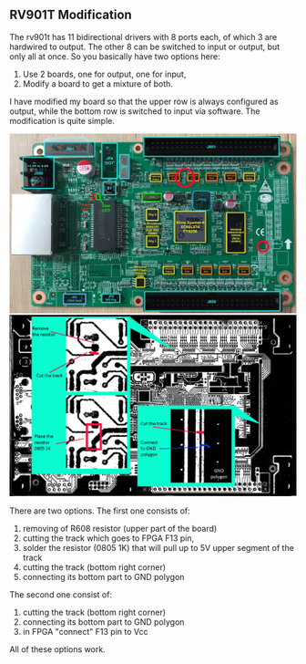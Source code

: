 RV901T Modification
--------------------

The rv901t has 11 bidirectional drivers with 8 ports each, of which 3 are
hardwired to output.
The other 8 can be switched to input or output, but only all at once. So you
basically have two options here:
1. Use 2 boards, one for output, one for input,
2. Modify a board to get a mixture of both.

I have modified my board so that the upper row is always configured as output,
while the bottom row is switched to input via software. The modification is
quite simple.


<img src="RV901T_mod_1.jpg" />
<img src="RV901T_mod.jpg" />

There are two options. 
The first one consists of:
1. removing of R608 resistor (upper part of the board)
2. cutting the track which goes to FPGA F13 pin,
3. solder the resistor (0805 1K) that will pull up to 5V upper segment of the track
4. cutting the track  (bottom right corner)
5. connecting its bottom part to GND polygon

The second one consist of:
1. cutting the track (bottom right corner)
2. connecting its bottom part to GND polygon
3. in FPGA "connect" F13 pin to Vcc

All of these options work.
